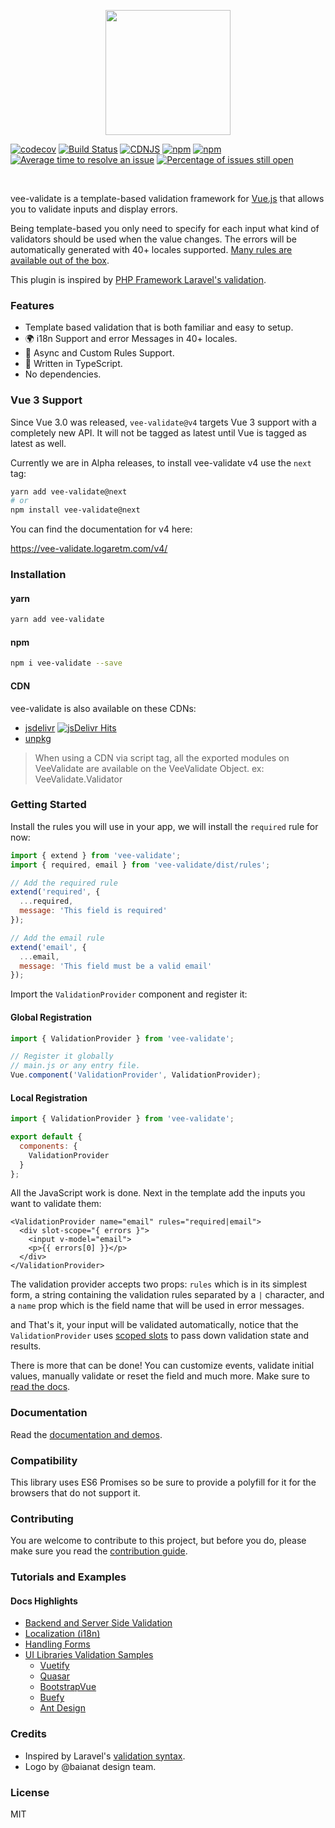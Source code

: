 <p align="center">
  <a href="https://logaretm.github.io/vee-validate/" target="_blank">
    <img width="200" src="https://github.com/logaretm/vee-validate/blob/v3/logo.png">
  </a>
</p>

<p align="center">

[![codecov](https://codecov.io/gh/logaretm/vee-validate/branch/v3/graph/badge.svg)](https://codecov.io/gh/logaretm/vee-validate)
[![Build Status](https://travis-ci.org/logaretm/vee-validate.svg?branch=master)](https://travis-ci.org/logaretm/vee-validate)
[![CDNJS](https://img.shields.io/cdnjs/v/vee-validate.svg)](https://cdnjs.com/libraries/vee-validate/)
[![npm](https://img.shields.io/npm/dm/vee-validate.svg)](https://npm-stat.com/charts.html?package=vee-validate)
[![npm](https://img.shields.io/npm/v/vee-validate.svg)](https://www.npmjs.com/package/vee-validate)
[![Average time to resolve an issue](http://isitmaintained.com/badge/resolution/logaretm/vee-validate.svg)](http://isitmaintained.com/project/logaretm/vee-validate 'Average time to resolve an issue')
[![Percentage of issues still open](http://isitmaintained.com/badge/open/logaretm/vee-validate.svg)](http://isitmaintained.com/project/logaretm/vee-validate 'Percentage of issues still open')

</p>

<br>

vee-validate is a template-based validation framework for [Vue.js](https://vuejs.org/) that allows you to validate inputs and display errors.

Being template-based you only need to specify for each input what kind of validators should be used when the value changes. The errors will be automatically generated with 40+ locales supported. [Many rules are available out of the box](https://logaretm.github.io/vee-validate/guide/rules.html).

This plugin is inspired by [PHP Framework Laravel's validation](https://laravel.com/).

### Features

- Template based validation that is both familiar and easy to setup.
- 🌍 i18n Support and error Messages in 40+ locales.
- 💫 Async and Custom Rules Support.
- 💪 Written in TypeScript.
- No dependencies.

### Vue 3 Support

Since Vue 3.0 was released, `vee-validate@v4` targets Vue 3 support with a completely new API. It will not be tagged as latest until Vue is tagged as latest as well.

Currently we are in Alpha releases, to install vee-validate v4 use the `next` tag:

```bash
yarn add vee-validate@next
# or
npm install vee-validate@next
```

You can find the documentation for v4 here:

https://vee-validate.logaretm.com/v4/

### Installation

#### yarn

```bash
yarn add vee-validate
```

#### npm

```bash
npm i vee-validate --save
```

#### CDN

vee-validate is also available on these CDNs:

- [jsdelivr](https://cdn.jsdelivr.net/npm/vee-validate@latest/dist/vee-validate.js) [![jsDelivr Hits](https://data.jsdelivr.com/v1/package/npm/vee-validate/badge?style=rounded)](https://www.jsdelivr.com/package/npm/vee-validate)
- [unpkg](https://unpkg.com/vee-validate)

> When using a CDN via script tag, all the exported modules on VeeValidate are available on the VeeValidate Object. ex: VeeValidate.Validator

### Getting Started

Install the rules you will use in your app, we will install the `required` rule for now:

```js
import { extend } from 'vee-validate';
import { required, email } from 'vee-validate/dist/rules';

// Add the required rule
extend('required', {
  ...required,
  message: 'This field is required'
});

// Add the email rule
extend('email', {
  ...email,
  message: 'This field must be a valid email'
});
```

Import the `ValidationProvider` component and register it:

#### Global Registration

```js
import { ValidationProvider } from 'vee-validate';

// Register it globally
// main.js or any entry file.
Vue.component('ValidationProvider', ValidationProvider);
```

#### Local Registration

```js
import { ValidationProvider } from 'vee-validate';

export default {
  components: {
    ValidationProvider
  }
};
```

All the JavaScript work is done. Next in the template add the inputs you want to validate them:

```vue
<ValidationProvider name="email" rules="required|email">
  <div slot-scope="{ errors }">
    <input v-model="email">
    <p>{{ errors[0] }}</p>
  </div>
</ValidationProvider>
```

The validation provider accepts two props: `rules` which is in its simplest form, a string containing the validation rules separated by a `|` character, and a `name` prop which is the field name that will be used in error messages.

and That's it, your input will be validated automatically, notice that the `ValidationProvider` uses [scoped slots](https://vuejs.org/v2/guide/components-slots.html#Scoped-Slots) to pass down validation state and results.

There is more that can be done! You can customize events, validate initial values, manually validate or reset the field and much more. Make sure to [read the docs](https://logaretm.github.io/vee-validate).

### Documentation

Read the [documentation and demos](https://logaretm.github.io/vee-validate/).

### Compatibility

This library uses ES6 Promises so be sure to provide a polyfill for it for the browsers that do not support it.

### Contributing

You are welcome to contribute to this project, but before you do, please make sure you read the [contribution guide](CONTRIBUTING.md).

### Tutorials and Examples

#### Docs Highlights

- [Backend and Server Side Validation](https://logaretm.github.io/vee-validate/advanced/server-side-validation.html)
- [Localization (i18n)](https://logaretm.github.io/vee-validate/guide/localization.html)
- [Handling Forms](https://logaretm.github.io/vee-validate/guide/forms.html)
- [UI Libraries Validation Samples](https://logaretm.github.io/vee-validate/guide/3rd-party-libraries.html)
  - [Vuetify](https://logaretm.github.io/vee-validate/guide/3rd-party-libraries.html#vuetify)
  - [Quasar](https://logaretm.github.io/vee-validate/guide/3rd-party-libraries.html#quasar)
  - [BootstrapVue](https://logaretm.github.io/vee-validate/guide/3rd-party-libraries.html#bootstrapvue)
  - [Buefy](https://logaretm.github.io/vee-validate/guide/3rd-party-libraries.html#buefy)
  - [Ant Design](https://logaretm.github.io/vee-validate/guide/3rd-party-libraries.html#ant-design)

### Credits

- Inspired by Laravel's [validation syntax](https://laravel.com/docs/5.4/validation).
- Logo by @baianat design team.

### License

MIT
